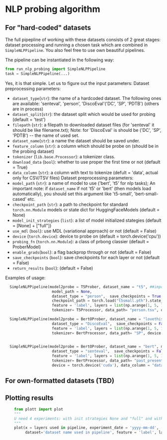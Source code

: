 # NLP probing algorithm
## For "hard-coded" datasets
The full pipepline of working with these datasets consists of 2 great stages: dataset processing and running a chosen task which are combined in `SimpleNLPPipeline`.
You also feel free to use own beautiful pipelines.

The pipeline can be instantiated in the following way:
```python
from run_nlp_probing import SimpleNLPPipeline
task = SimpleNLPPipeline(...)
```
Yes, it is that simple. Let us to figure out the input parameters:
Dataset preprocessing parameters:
- `dataset_type`(`str`): the name of a hardcoded dataset. The following ones are available: 'senteval', 'person', 'DiscoEval'('DC', 'SP', 'PDTB') 
(others are in process)
- `dataset_split`(`str`): the dataset split which would be used for probing (default = 'test')
- `filepath` (`str`): a filepath to downloaded dataset files (for 'senteval' it should be like filename.txt); 
Note: for 'DiscoEval' is should be ('DC', 'SP', 'PDTB') -- the name of used set.
- `dataset_name`(`str`): a name the dataset should be saved under.
- `feature_column` (`str`): a column which should be probe on (should be in the probing dataset)
- `tokenizer` (`lib.base.Processor`): a tokenizer class. 
- `download_data` (`bool`): whether to use proper the first time or not (default = True)
- `data_column` (`str`): a column with text to tokenize (defult = 'data', actual only for CSV/TSV files)
Dataset preprocessing parameters:
- `model_path` (`str`): a name of model to use ('bert', 't5' for nlp tasks); An important note: if `dataset_name` if not 't5' or 'bert' (then models load automatically), you should set this argument like 't5-small', 'bert-small-cased' etc.
- `checkpoint_path` (`str`): a path to checkpoint for standard `torch.nn.Module`  models or state dict for HuggingFaceModels (default = None)        
- `model_init_strategies` (`list`): a list of model initialized stategies (default =  [None] + ["full"])
- `use_mdl` (`bool`): use MDL (variational approach) or not (default = False)
- `device` (`torch.device`): device to probe on (default = torch.device('cpu')) 
- `probing_fn` (`torch.nn.Module`): a class of prbong classier (default = ProberModel)
- `enable_grads`(`bool`): a flag backprop through or not (default = False)
- `save_checkpoints` (`bool`): save checkpoints for each layer or not (default = False) 
- `return_results` (`bool`): (default = False)

Examples of usage:
  ```python
    SimpleNLPPipeline(model2probe = T5Prober, dataset_name = "t5", ##important!!!!
                       model_path = None,
                       dataset_type = "person",  save_checkpoints = True, download_data = True,
                       checkpoint_path = torch.load("t5small.pth").state_dict(),
                       feature = 'label', layers = list(np.arange(1, 5, 1)), 
                       tokenizer= T5Processor, data_path= "person.tsv", device = torch.device('cuda'), data_column = "text")

    SimpleNLPPipeline(model2probe = BertOProber, dataset_name = "lovethisdataset2", model_path = 'bert-base-cased',
                       dataset_type = "DiscoEval",  save_checkpoints = False, 
                       feature = 'label', layers = list(np.arange(1, 5, 1)), 
                       tokenizer= BertProcessor, data_path= "SP", device = torch.device('cuda'), data_column = "data")

    
    SimpleNLPPipeline(model2probe = BertOProber, dataset_name = "bert", model_path = None,
                       dataset_type = "senteval",  save_checkpoints = False, dataset_split = 'train',
                       feature = 'label', layers = list(np.arange(1, 5, 1)), use_mdl = True,
                       tokenizer= BertProcessor, data_path= "past_present.txt", 
                       device = torch.device('cuda'), data_column = "data")
  ```
## For own-formatted datasets (TBD)

## Plotting results
```python
    from plott import plot
    """
    U need 4 experiments: with init strategies None and "full" and with use_mdl = False, True to plot.
    """
    plot(x = layers used in pipeline, experiment_date = 'yyyy-mm-dd', 
         dataset='dataset name used in pipeline', feature = 'label', lang="en", grads='enabled grads in pipeline')
```
